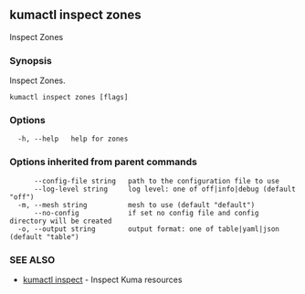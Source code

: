 ## kumactl inspect zones

Inspect Zones

### Synopsis

Inspect Zones.

```
kumactl inspect zones [flags]
```

### Options

```
  -h, --help   help for zones
```

### Options inherited from parent commands

```
      --config-file string   path to the configuration file to use
      --log-level string     log level: one of off|info|debug (default "off")
  -m, --mesh string          mesh to use (default "default")
      --no-config            if set no config file and config directory will be created
  -o, --output string        output format: one of table|yaml|json (default "table")
```

### SEE ALSO

* [kumactl inspect](kumactl_inspect.md)	 - Inspect Kuma resources

